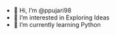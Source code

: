 - 👋 Hi, I’m @ppujari98
- 👀 I’m interested in Exploring Ideas
- 🌱 I’m currently learning Python


<!---
ppujari98/ppujari98 is a ✨ special ✨ repository because its `README.md` (this file) appears on your GitHub profile.
You can click the Preview link to take a look at your changes.
- 💞️ I’m looking to collaborate on ...
- 📫 How to reach me ...
--->
